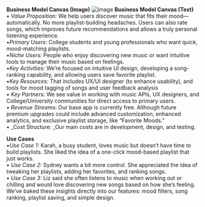 **Business Model Canvas (Image)**
![image](https://github.com/user-attachments/assets/044a799d-4b28-41d6-96ef-248d219e3c13)
**Business Model Canvas (Text)** <br>
•	_Value Proposition:_ We help users discover music that fits their mood—automatically. No more playlist-building headaches. Users can also rate songs, which improves future recommendations and allows a truly personal listening experience. <br>
•_Primary Users:_ College students and young professionals who want quick, mood-matching playlists.<br>
•_Niche Users:_ People who enjoy discovering new music or want intuitive tools to manage their music based on feelings.<br>
•_Key Activities:_ We’re focused on intuitive UI design, developing a song-ranking capability, and allowing users save favorite playlist.<br>
•_Key Resources:_ That includes UX/UI designer (to enhance usability), and tools for mood tagging of songs and user feedback analysis<br>
•	_Key Partners:_ We see value in working with music APIs, UX designers, and College/University communities for direct access to primary users.<br>
•	_Revenue Streams:_ Our base app is currently free. Although future premium upgrades could include advanced customization, enhanced analytics, and exclusive playlist storage, like “Favorite Moods.”<br>
•	_Cost Structure: _Our main costs are in development, design, and testing. <br>

**Use Cases** <br>
•_Use Case 1:_ Karah, a busy student, loves music but doesn’t have time to build playlists. She liked the idea of a one-click mood-based playlist that just works. <br>
•	_Use Case 2:_ Sydney wants a bit more control. She appreciated the idea of tweaking her playlists, adding her favorites, and ranking songs. <br>
•	_Use Case 3:_ Liz said she often listens to music when working out or chilling and would love discovering new songs based on how she’s feeling. <br>
We’ve baked these insights directly into our features: mood filters, song ranking, playlist saving, and simple design. <br>
